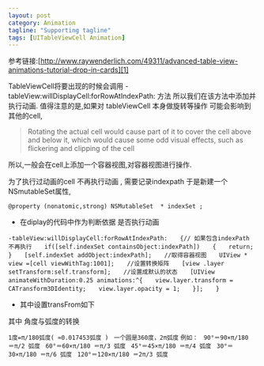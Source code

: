 ```yaml
---
layout: post
category: Animation
tagline: "Supporting tagline"
tags: [UITableViewCell Animation]
---
```


参考链接:[http://www.raywenderlich.com/49311/advanced-table-view-animations-tutorial-drop-in-cards][1]

TableViewCell将要出现的时候会调用
-tableView:willDisplayCell:forRowAtIndexPath: 方法
所以我们在该方法中添加并执行动画.
值得注意的是,如果对 tableViewCell 本身做旋转等操作 可能会影响到其他的cell,

> Rotating the actual cell would cause part of it to cover the cell above and below it, which would cause some odd visual effects, such as flickering and clipping of the cell


所以,一般会在cell上添加一个容器视图,对容器视图进行操作.

为了执行过动画的cell 不再执行动画 , 需要记录indexpath 于是新建一个NSmutableSet属性,

	@property (nonatomic,strong) NSMutableSet  * indexSet ;


* 在diplay的代码中作为判断依据 是否执行动画


`-tableView:willDisplayCell:forRowAtIndexPath:`
`	{// 如果包含indexPath 不再执行`
`	if([self.indexSet containsObject:indexPath])`
`	{`
`	return;`
`	}`
`	[self.indexSet addObject:indexPath];`
`	//取得容器视图`
`	UIView * view =[cell viewWithTag:1001];`
`	//设置转换矩阵`
`	[view .layer setTransform:self.transform];`
`	//设置成默认的状态`
`	[UIView animateWithDuration:0.25 animations:^{`
`	view.layer.transform = CATransform3DIdentity;`
`	view.layer.opacity = 1;`
`	}];`
`	}`

* 其中设置transFrom如下


其中 角度与弧度的转换

`1度=π/180弧度( ≈0.017453弧度 ) `
`一个圆是360度，2π弧度`
`例如： `
`90°＝90×π/180 ＝π/2 弧度 `
`60°＝60×π/180 ＝π/3 弧度 `
`45°＝45×π/180 ＝π/4 弧度 `
`30°＝30×π/180 ＝π/6 弧度 `
`120°＝120×π/180 ＝2π/3 弧度`

[1]:	http://www.raywenderlich.com/49311/advanced-table-view-animations-tutorial-drop-in-cards